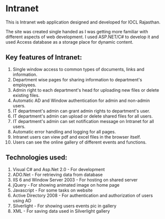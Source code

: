 # Intranet
This is Intranet web application designed and developed for IOCL Rajasthan.

The site was created single handed as I was getting more familiar with different aspects of web development. I used ASP.NET/C# to develop it and used Access database as a storage place for dynamic content. 

Key features of Intranet:
-------------------------------
1. Single window access to common types of documents, links and information.
2. Department wise pages for sharing information to department's employees.
3. Admin right to each department's head for uploading new files or delete existing files.
4. Automatic AD and Window authentication for admin and non-admin users.
5. IT department's admin can grant admin rights to department's user. 
6. IT department's admin can upload or delete shared files for all users.
7. IT department's admin can set notification message on Intranet for all users.
8. Automatic error handling and logging for all pages.
9. Intranet users can view pdf and excel files in the browser itself.
10. Users can see the online gallery of different events and functions.

Technologies used:
-------------------------------
1. Visual C# and Asp.Net 2.0 - For development
2. ADO.Net - For retrieving data from database
3. IIS 6 and Window Server 2003 - For hosting on shared server
4. jQuery - For showing animated image on home page
5. Javascript - For some tasks on website
6. Active Directory 2008 - For authentication and authorization of users using AD
7. Silverlight - For showing users events pic in gallery
8. XML - For saving data used in Silverlight gallery
